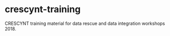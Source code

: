 # crescynt-training
CRESCYNT training material for data rescue and data integration workshops 2018.
